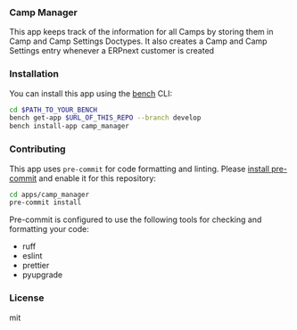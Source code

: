 ### Camp Manager

This app keeps track of the information for all Camps by storing them in Camp and Camp Settings Doctypes. It also creates a Camp and Camp Settings entry whenever a ERPnext customer is created

### Installation

You can install this app using the [bench](https://github.com/frappe/bench) CLI:

```bash
cd $PATH_TO_YOUR_BENCH
bench get-app $URL_OF_THIS_REPO --branch develop
bench install-app camp_manager
```

### Contributing

This app uses `pre-commit` for code formatting and linting. Please [install pre-commit](https://pre-commit.com/#installation) and enable it for this repository:

```bash
cd apps/camp_manager
pre-commit install
```

Pre-commit is configured to use the following tools for checking and formatting your code:

- ruff
- eslint
- prettier
- pyupgrade

### License

mit
